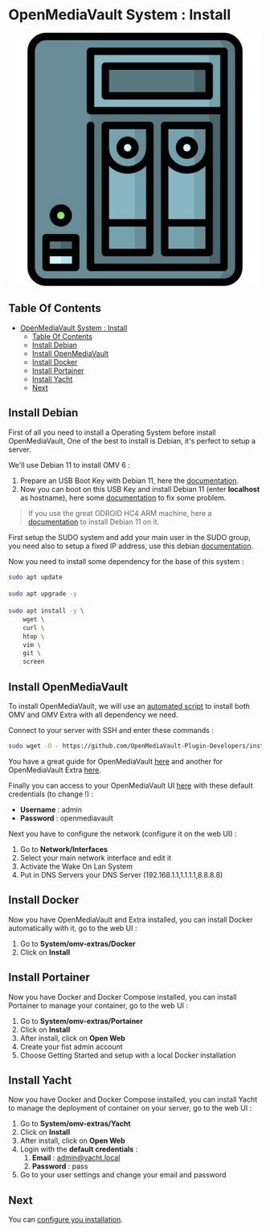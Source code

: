 # OpenMediaVault System : Install

![Icon](../icon.png)

## Table Of Contents

- [OpenMediaVault System : Install](#openmediavault-system--install)
  - [Table Of Contents](#table-of-contents)
  - [Install Debian](#install-debian)
  - [Install OpenMediaVault](#install-openmediavault)
  - [Install Docker](#install-docker)
  - [Install Portainer](#install-portainer)
  - [Install Yacht](#install-yacht)
  - [Next](#next)

## Install Debian

First of all you need to install a Operating System before install OpenMediaVault, One of the best to install is Debian, it's perfect to setup a server.

We'll use Debian 11 to install OMV 6 :

1) Prepare an USB Boot Key with Debian 11, here the [documentation](https://progdevlab.gitlab.io/dyntools/#/docs/global/boot).
2) Now you can boot on this USB Key and install Debian 11 (enter **localhost** as hostname), here some [documentation](https://progdevlab.gitlab.io/dyntools/#/docs/linux/debian) to fix some problem.

> If you use the great ODROID HC4 ARM machine, here a [documentation](https://progdevlab.gitlab.io/dyntools/#/docs/machine/odroid_hc4) to install Debian 11 on it.

First setup the SUDO system and add your main user in the SUDO group, you need also to setup a fixed IP address, use this debian [documentation](https://progdevlab.gitlab.io/dyntools/#/docs/linux/debian).

Now you need to install some dependency for the base of this system :

```bash
sudo apt update

sudo apt upgrade -y

sudo apt install -y \
    wget \
    curl \
    htop \
    vim \
    git \
    screen
```

## Install OpenMediaVault

To install OpenMediaVault, we will use an [automated script](https://github.com/OpenMediaVault-Plugin-Developers/installScript) to install both OMV and OMV Extra with all dependency we need.

Connect to your server with SSH and enter these commands :

```bash
sudo wget -O - https://github.com/OpenMediaVault-Plugin-Developers/installScript/raw/master/install | sudo bash
```

You have a great guide for OpenMediaVault [here](https://openmediavault.readthedocs.io/en/5.x/new_user_guide/newuserguide.html) and another for OpenMediaVault Extra [here](https://wiki.omv-extras.org/).

Finally you can access to your OpenMediaVault UI [here](http://192.168.X.X) with these default credentials (to change !) :

- **Username** : admin
- **Password** : openmediavault

Next you have to configure the network (configure it on the web UI) :

1) Go to **Network/Interfaces**
2) Select your main network interface and edit it
3) Activate the Wake On Lan System
4) Put in DNS Servers your DNS Server (192.168.1.1,1.1.1.1,8.8.8.8)

## Install Docker

Now you have OpenMediaVault and Extra installed, you can install Docker automatically with it, go to the web UI :

1) Go to **System/omv-extras/Docker**
2) Click on **Install**

## Install Portainer

Now you have Docker and Docker Compose installed, you can install Portainer to manage your container, go to the web UI :

1) Go to **System/omv-extras/Portainer**
2) Click on **Install**
3) After install, click on **Open Web**
4) Create your fist admin account
5) Choose Getting Started and setup with a local Docker installation

## Install Yacht

Now you have Docker and Docker Compose installed, you can install Yacht to manage the deployment of container on your server, go to the web UI :

1) Go to **System/omv-extras/Yacht**
2) Click on **Install**
3) After install, click on **Open Web**
4) Login with the **default credentials** :
   1) **Email** : admin@yacht.local
   2) **Password** : pass
5) Go to your user settings and change your email and password

## Next

You can [configure you installation](./configure.md).
